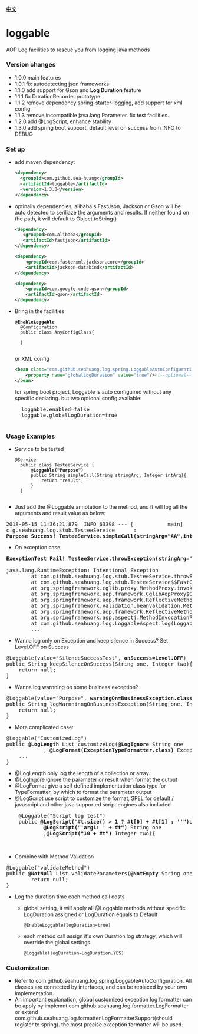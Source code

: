 #### [中文](https://github.com/sea-huang/loggable/blob/master/README_CN.md)

# loggable
AOP Log facilities to rescue you from logging java methods

### Version changes
- 1.0.0  main features  
- 1.0.1  fix autodetecting json frameworks  
- 1.1.0  add support for Gson and <b>Log Duration</b> feature 
- 1.1.1  fix DurationRecorder prototype
- 1.1.2  remove dependency spring-starter-logging, add support for xml config
- 1.1.3  remove incompatible java.lang.Parameter. fix test facilities.
- 1.2.0 add @LogScript, enhance stability
- 1.3.0 add spring boot support, default level on success from INFO to DEBUG

### Set up
- add maven dependency:

	```xml
	<dependency>
	  <groupId>com.github.sea-huang</groupId>
	  <artifactId>loggable</artifactId>
	  <version>1.3.0</version>
	</dependency>
	```

- optinally dependencies, alibaba's FastJson, Jackson or Gson will be auto detected to seriliaze the arguments and results. If neither found on the path, it will default to Object.toString()

	```xml
	<dependency>
       <groupId>com.alibaba</groupId>
       <artifactId>fastjson</artifactId>
	</dependency>
	```
	```xml
	<dependency>
		<groupId>com.fasterxml.jackson.core</groupId>
		<artifactId>jackson-databind</artifactId>
	</dependency>
	```
	```xml
	<dependency>
		<groupId>com.google.code.gson</groupId>
		<artifactId>gson</artifactId>
	</dependency>
	```
	
- Bring in the facilities

	<pre><code><b>@EnableLoggable</b>
	@Configuration
	public class AnyConfigClass{
	
	}
	</code></pre>
	
	or XML config
	
	```xml
	<bean class="com.github.seahuang.log.spring.LoggableAutoConfiguration">
		<property name="globalLogDuration" value="true"/><!--optional-->
	</bean>
	```
	
	for spring boot project, Loggable is auto configuired without any specific declaring. but two optional config available:
	<pre>
	loggable.enabled=false
	loggable.globalLogDuration=true
	</pre>

### Usage Examples

- Service to be tested 

	<pre><code>@Service
	public class TesteeService {
		<b>@Loggable("Purpose")</b>
		public String simpleCall(String stringArg, Integer intArg){
			return "result";
		}
	}
	</code></pre>

- Just add the @Loggable annotation to the method, and it will log all the arguments and result value as below:
<pre>2018-05-15 11:36:21.879  INFO 63398 --- [           main] 
c.g.seahuang.log.stub.TesteeService      :
<b>Purpose Success! TesteeService.simpleCall(stringArg="AA",intArg=10) returns "result"</b></pre>

- On exception case:

<pre><b>ExexptionTest Fail! TesteeService.throwException(stringArg="AA",intArg=10)</b>
	
java.lang.RuntimeException: Intentional Exception
		at com.github.seahuang.log.stub.TesteeService.throwException(TesteeService.java:35) ~[test-classes/:na]
		at com.github.seahuang.log.stub.TesteeService$$FastClassBySpringCGLIB$$5d883f5f.invoke(<generated>) ~[test-classes/:na]
		at org.springframework.cglib.proxy.MethodProxy.invoke(MethodProxy.java:204) ~[spring-core-4.3.7.RELEASE.jar:4.3.7.RELEASE]
		at org.springframework.aop.framework.CglibAopProxy$CglibMethodInvocation.invokeJoinpoint(CglibAopProxy.java:721) ~[spring-aop-4.3.7.RELEASE.jar:4.3.7.RELEASE]
		at org.springframework.aop.framework.ReflectiveMethodInvocation.proceed(ReflectiveMethodInvocation.java:157) [spring-aop-4.3.7.RELEASE.jar:4.3.7.RELEASE]
		at org.springframework.validation.beanvalidation.MethodValidationInterceptor.invoke(MethodValidationInterceptor.java:139) ~[spring-context-4.3.7.RELEASE.jar:4.3.7.RELEASE]
		at org.springframework.aop.framework.ReflectiveMethodInvocation.proceed(ReflectiveMethodInvocation.java:179) [spring-aop-4.3.7.RELEASE.jar:4.3.7.RELEASE]
		at org.springframework.aop.aspectj.MethodInvocationProceedingJoinPoint.proceed(MethodInvocationProceedingJoinPoint.java:85) ~[spring-aop-4.3.7.RELEASE.jar:4.3.7.RELEASE]
		at com.github.seahuang.log.LoggableAspect.log(LoggableAspect.java:18) ~[classes/:na]
		...
</pre>

- Wanna log only on Exception and keep silence in Success? Set Level.OFF on Success 
<pre>
@Loggable(value="SilenceSuccessTest", <b>onSuccess=Level.OFF</b>)
public String keepSilenceOnSuccess(String one, Integer two){
	return null;
}
</pre>

- Wanna log warnning on some business exception?
<pre>
@Loggable(value="Purpose", <b>warningOn=BusinessException.class</b>)
public String logWarnninngOnBusinessException(String one, Integer two){
	return null;
}
</pre>

- More complicated case:
<pre>
@Loggable("CustomizedLog")
public <b>@LogLength</b> List<String> customizeLog(<b>@LogIgnore</b> String one
			, <b>@LogFormat(ExceptionTypeFormatter.class)</b> Exception t){
	...
}
</pre>
  - @LogLength only log the length of a collection or array.
  - @LogIngore ignore the parameter or result when format the output
 - @LogFormat give a self defined implementation class type for TypeFormatter, by which to format the parameter output
 - @LogScript  use script to customize the format, SPEL for default / javascript and other java supported script engines also included
 
 <pre>
 	@Loggable("Script log test")
	public <b>@LogScript("#t.size() > 1 ? #t[0] + #t[1] : ''")</b>List<String> logScript(
			<b>@LogScript("'arg1: ' + #t")</b> String one
			,<b>@LogScript("10 + #t")</b> Integer two){
 
 </pre>

- Combine with Method Validation
<pre>@Loggable("validateMethod")
public <b>@NotNull</b> List<String> validateParameters(<b>@NotEmpty</b> String one, <b>@NotNull</b> Integer two){
		return null;
}
</pre>

- Log the duration time each method call costs
  - global setting, it will apply all @Loggable methods without specific LogDuration assigned or LogDuration equals to Default
  
  	```
  	@EnableLoggable(logDuration=true)
  	```
  
  - each method call assign it's own Duration log strategy, which will override the global settings
  
  	```
  	@Loggable(logDuration=LogDuration.YES)
  	```
  

### Customization
- Refer to com.github.seahuang.log.spring.LoggableAutoConfiguration. All classes are connected by interfaces, and can be replaced by your own implementation. 
- An important explanation, global customized exception log formatter can be apply by implemnt com.github.seahuang.log.formatter.LogFormatter or extend com.github.seahuang.log.formatter.LogFormatterSupport(should register to spring). the most precise exception formatter will be used.